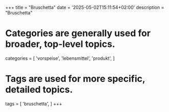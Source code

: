 +++
title = "Bruschetta"
date = '2025-05-02T15:11:54+02:00'
description = "Bruschetta"
# Categories are generally used for broader, top-level topics.
categories = [
 'vorspeise',
 'lebensmittel',
 'produkt',
]
# Tags are used for more specific, detailed topics.
tags = [
 'bruschetta',
]
+++
